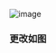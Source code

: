 ![image](https://user-images.githubusercontent.com/46179971/112313782-36377100-8ce3-11eb-9676-09f157ec6515.png)
### 更改如图

